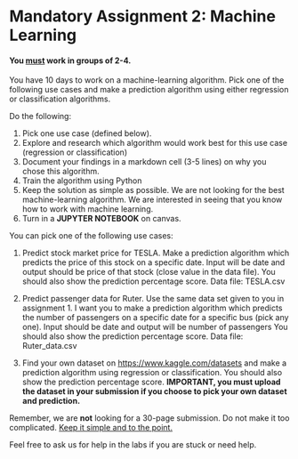 # Mandatory Assignment 2: Machine Learning

#### **You <u>must</u> work in groups of 2-4.**
You have 10 days to work on a machine-learning algorithm.
Pick one of the following use cases and make a prediction algorithm using either regression or classification algorithms.

Do the following:
1. Pick one use case (defined below).
2. Explore and research which algorithm would work best for this use case (regression or classification)
3. Document your findings in a markdown cell (3-5 lines) on why you chose this algorithm.
4. Train the algorithm using Python
5. Keep the solution as simple as possible. We are not looking for the best machine-learning algorithm. We are interested in seeing that you know how to work with machine learning.
6. Turn in a **JUPYTER NOTEBOOK** on canvas.


You can pick one of the following use cases:

1. Predict stock market price for TESLA.
Make a prediction algorithm which predicts the price of this stock on a specific date. Input will be date and output should be price of that stock (close value in the data file).
You should also show the prediction percentage score.
Data file: TESLA.csv

2. Predict passenger data for Ruter.
Use the same data set given to you in assignment 1. I want you to make a prediction algorithm which predicts the number of passengers on a specific date for a specific bus (pick any one). Input should be date and output will be number of passengers
You should also show the prediction percentage score. 
Data file: Ruter_data.csv

3. Find your own dataset on https://www.kaggle.com/datasets and make a prediction algorithm using regression or classification. You should also show the  prediction percentage score.
**IMPORTANT, you must  upload the dataset in your submission if you choose to pick your own dataset and prediction.**

Remember, we are **not** looking for a 30-page submission. Do not make it too complicated. 
<u>Keep it simple and to the point.</u>

Feel free to ask us for help in the labs if you are stuck or need help.